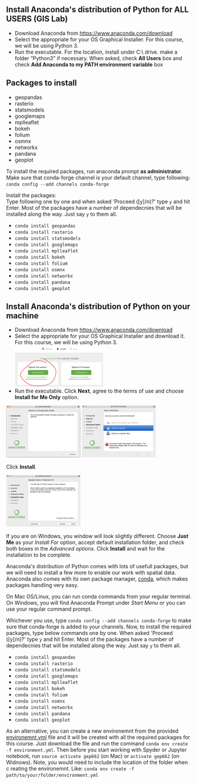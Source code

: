 ## Install Anaconda's distribution of Python for **ALL USERS** (GIS Lab)
* Download Anaconda from https://www.anaconda.com/download
* Select the appropriate for your OS Graphical Installer. For this course, we will be using Python 3.
* Run the executable. For the location, install under C:\ drive. make a folder “Python3” if necessary.
  When asked, check **All Users** box and check **Add Anaconda to my PATH environment variable** box

## Packages to install
* geopandas
* rasterio
* statsmodels
* googlemaps
* mplleaflet
* bokeh
* folium
* osmnx
* networkx
* pandana 
* geoplot

To install the required packages, run anaconda prompt **as administrator**.
Make sure that conda-forge channel is your default channel, type following:  
`conda config --add channels conda-forge`

Install the packages:    
Type following one by one and when asked 'Proceed ([y]/n)?' type `y` and hit Enter. Most of the packages have a number of dependecnies that will be installed along the way. Just say `y` to them all.
* `conda install geopandas`
* `conda install rasterio`
* `conda install statsmodels`
* `conda install googlemaps`
* `conda install mplleaflet`
* `conda install bokeh`
* `conda install folium`
* `conda install osmnx`
* `conda install networkx`
* `conda install pandana`
* `conda install geoplot`


## Install Anaconda's distribution of Python on your machine
* Download Anaconda from https://www.anaconda.com/download
* Select the appropriate for your OS Graphical Installer and download it. For this course, we will be using Python 3.
  <img src='https://github.com/anastasiaclark/GEP662_Spring2018/blob/master/img/anaconda_py3.png' width="50%">
* Run the executable. Click **Next**, agree to the terms of use and choose **Install for Me Only** option. 

<img src='https://github.com/anastasiaclark/GEP662_Spring2018/blob/master/img/step1.png' width="40%"> 
<img src='https://github.com/anastasiaclark/GEP662_Spring2018/blob/master/img/step2.png' width="40%"> 

Click **Install**.

<img src='https://github.com/anastasiaclark/GEP662_Spring2018/blob/master/img/step3.png' width="40%"> 

If you are on Windows, you window will look slightly different. Choose **Just Me** as your *Install For* option, accept default installation folder, and check both boxes in the *Advanced options*. 
Click **Install** and wait for the installation to be complete.

Anaconda's distribution of Python comes with lots of usefull packages, but we will need to install a few more to enable our work with spatial data. Anaconda also comes with its own package manager, [conda](https://conda.io/docs/user-guide/concepts.html#conda-packages), which makes packages handling very easy.  

On Mac OS/Linux, you can run conda commands from your regular terminal. On Windows, you will find Anaconda Prompt under *Start Menu* or you can use your regular command prompt.  

Whichever you use, type `conda config --add channels conda-forge` to make sure that conda-forge is added to your channels. Now, to install the required packages, type below commands one by one. When asked 'Proceed ([y]/n)?' type `y` and hit Enter. Most of the packages have a number of dependecnies that will be installed along the way. Just say `y` to them all.

* `conda install geopandas`
* `conda install rasterio`
* `conda install statsmodels`
* `conda install googlemaps`
* `conda install mplleaflet`
* `conda install bokeh`
* `conda install folium`
* `conda install osmnx`
* `conda install networkx`
* `conda install pandana`
* `conda install geoplot`

As an alternative, you can create a new environemnt from the provided [environemnt.yml](https://github.com/anastasiaclark/GEP662_Spring2018/blob/master/environment.yml) file and it will be created with all the required packages for this course. Just download the file and run the command `conda env create -f environment.yml`. Then before you start working with Spyder or Jupyter notebook, run `source activate gep662` (on Mac) or `activate gep662` (on Widnows). Note, you would need to include the location of the folder when c reating the environemnt. Like:
`conda env create -f path/to/your/folder/environment.yml`

